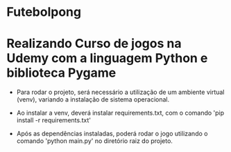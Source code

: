 # Futebolpong

# Realizando Curso de jogos na Udemy com a linguagem Python e biblioteca Pygame

- Para rodar o projeto, será necessário a utilização de um ambiente virtual (venv), variando a instalação
de sistema operacional.

- Ao instalar a venv, deverá instalar requirements.txt, com o comando 'pip install -r requirements.txt'

- Após as dependências instaladas, poderá rodar o jogo utilizando o comando 'python main.py' no diretório raiz 
do projeto.